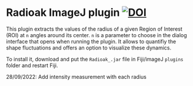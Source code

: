 # Radioak ImageJ plugin   [![DOI](https://zenodo.org/badge/169780722.svg)](https://zenodo.org/badge/latestdoi/169780722)

This plugin extracts the values of the radius of a given Region of Interest (ROI) at `n` angles around its center. `n` is a parameter to choose in the dialog interface that opens when running the plugin. It allows to quantifiy the shape fluctuations and offers an option to visualize these dynamics.

To install it, download and put the `Radioak_.jar` file in Fiji/imageJ `plugins` folder and restart Fiji.

28/09/2022: Add intensity measurement with each radius


